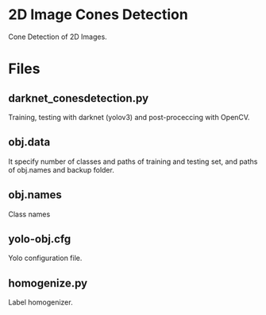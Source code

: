 # 2D Image Cones Detection

Cone Detection of 2D Images.

# Files

## darknet_conesdetection.py

Training, testing with darknet (yolov3) and post-proceccing with OpenCV.

## obj.data

It specify number of classes and paths of training and testing set, and paths of obj.names and backup folder. 

## obj.names

Class names

## yolo-obj.cfg

Yolo configuration file.

## homogenize.py

Label homogenizer.
